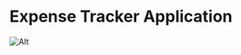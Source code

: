 # Expense Tracker Application

![Alt](https://repobeats.axiom.co/api/embed/2b6b0f2e58a1bae36fc6a3ac99dc2bc91ad2ca16.svg "Repobeats analytics image")
